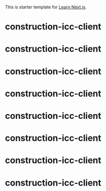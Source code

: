 This is starter template for [Learn Next.js](https://nextjs.org/learn).
# construction-icc-client
# construction-icc-client
# construction-icc-client
# construction-icc-client
# construction-icc-client
# construction-icc-client
# construction-icc-client
# construction-icc-client
